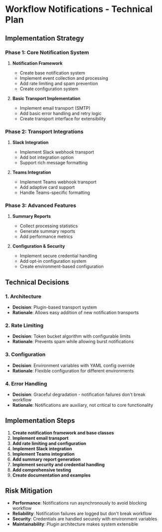 # Workflow Notifications - Technical Plan

## Implementation Strategy

### Phase 1: Core Notification System
1. **Notification Framework**
   - Create base notification system
   - Implement event collection and processing
   - Add rate limiting and spam prevention
   - Create configuration system

2. **Basic Transport Implementation**
   - Implement email transport (SMTP)
   - Add basic error handling and retry logic
   - Create transport interface for extensibility

### Phase 2: Transport Integrations
1. **Slack Integration**
   - Implement Slack webhook transport
   - Add bot integration option
   - Support rich message formatting

2. **Teams Integration**
   - Implement Teams webhook transport
   - Add adaptive card support
   - Handle Teams-specific formatting

### Phase 3: Advanced Features
1. **Summary Reports**
   - Collect processing statistics
   - Generate summary reports
   - Add performance metrics

2. **Configuration & Security**
   - Implement secure credential handling
   - Add opt-in configuration system
   - Create environment-based configuration

## Technical Decisions

### 1. Architecture
- **Decision**: Plugin-based transport system
- **Rationale**: Allows easy addition of new notification transports

### 2. Rate Limiting
- **Decision**: Token bucket algorithm with configurable limits
- **Rationale**: Prevents spam while allowing burst notifications

### 3. Configuration
- **Decision**: Environment variables with YAML config override
- **Rationale**: Flexible configuration for different environments

### 4. Error Handling
- **Decision**: Graceful degradation - notification failures don't break workflow
- **Rationale**: Notifications are auxiliary, not critical to core functionality

## Implementation Steps

1. **Create notification framework and base classes**
2. **Implement email transport**
3. **Add rate limiting and configuration**
4. **Implement Slack integration**
5. **Implement Teams integration**
6. **Add summary report generation**
7. **Implement security and credential handling**
8. **Add comprehensive testing**
9. **Create documentation and examples**

## Risk Mitigation

- **Performance**: Notifications run asynchronously to avoid blocking workflow
- **Reliability**: Notification failures are logged but don't break workflow
- **Security**: Credentials are handled securely with environment variables
- **Maintainability**: Plugin architecture makes system extensible
